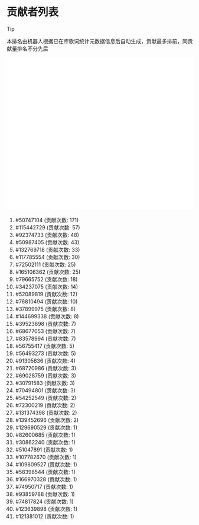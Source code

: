 # 贡献者列表

> [!TIP]
> 本排名由机器人根据已在库歌词统计元数据信息后自动生成，贡献最多排前，同贡献量排名不分先后

![贡献者头像画廊](./CONTRIBUTORS.svg)

1. #50747104 (贡献次数: 171)
2. #115442729 (贡献次数: 57)
3. #92374733 (贡献次数: 48)
4. #50987405 (贡献次数: 43)
5. #132769718 (贡献次数: 33)
6. #117785554 (贡献次数: 30)
7. #72502111 (贡献次数: 25)
8. #165106362 (贡献次数: 25)
9. #79665752 (贡献次数: 18)
10. #34237075 (贡献次数: 14)
11. #52089819 (贡献次数: 12)
12. #76810494 (贡献次数: 10)
13. #37899975 (贡献次数: 8)
14. #144699338 (贡献次数: 8)
15. #39523898 (贡献次数: 7)
16. #68677053 (贡献次数: 7)
17. #83578994 (贡献次数: 7)
18. #56755417 (贡献次数: 5)
19. #56493273 (贡献次数: 5)
20. #91305636 (贡献次数: 4)
21. #68720986 (贡献次数: 3)
22. #69028759 (贡献次数: 3)
23. #30791583 (贡献次数: 3)
24. #70494801 (贡献次数: 3)
25. #54252549 (贡献次数: 2)
26. #72300219 (贡献次数: 2)
27. #131374398 (贡献次数: 2)
28. #139452696 (贡献次数: 2)
29. #129690529 (贡献次数: 1)
30. #82600685 (贡献次数: 1)
31. #30862240 (贡献次数: 1)
32. #51047891 (贡献次数: 1)
33. #107782670 (贡献次数: 1)
34. #109809527 (贡献次数: 1)
35. #58398544 (贡献次数: 1)
36. #166970328 (贡献次数: 1)
37. #74950717 (贡献次数: 1)
38. #93859788 (贡献次数: 1)
39. #74817824 (贡献次数: 1)
40. #123639898 (贡献次数: 1)
41. #121381012 (贡献次数: 1)
